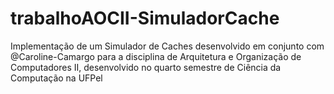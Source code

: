 # trabalhoAOCII-SimuladorCache
Implementação de um Simulador de Caches desenvolvido em conjunto com @Caroline-Camargo para a disciplina de Arquitetura e Organização de Computadores II, desenvolvido no quarto semestre de Ciência da Computação na UFPel
